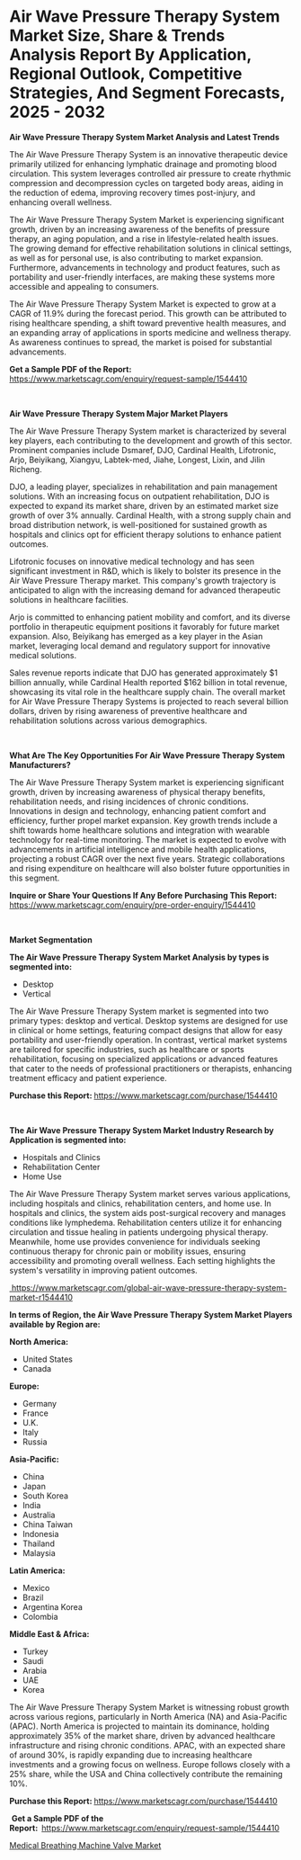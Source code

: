 <p><h1>Air Wave Pressure Therapy System Market Size, Share & Trends Analysis Report By Application, Regional Outlook, Competitive Strategies, And Segment Forecasts, 2025 - 2032</h1></p><p><strong>Air Wave Pressure Therapy System Market Analysis and Latest Trends</strong></p>
<p><p>The Air Wave Pressure Therapy System is an innovative therapeutic device primarily utilized for enhancing lymphatic drainage and promoting blood circulation. This system leverages controlled air pressure to create rhythmic compression and decompression cycles on targeted body areas, aiding in the reduction of edema, improving recovery times post-injury, and enhancing overall wellness.</p><p>The Air Wave Pressure Therapy System Market is experiencing significant growth, driven by an increasing awareness of the benefits of pressure therapy, an aging population, and a rise in lifestyle-related health issues. The growing demand for effective rehabilitation solutions in clinical settings, as well as for personal use, is also contributing to market expansion. Furthermore, advancements in technology and product features, such as portability and user-friendly interfaces, are making these systems more accessible and appealing to consumers.</p><p>The Air Wave Pressure Therapy System Market is expected to grow at a CAGR of 11.9% during the forecast period. This growth can be attributed to rising healthcare spending, a shift toward preventive health measures, and an expanding array of applications in sports medicine and wellness therapy. As awareness continues to spread, the market is poised for substantial advancements.</p></p>
<p><strong>Get a Sample PDF of the Report:&nbsp;</strong> <a href="https://www.marketscagr.com/enquiry/request-sample/1544410?utm_campaign=2114&utm_medium=2&utm_source=Github&utm_content=ia&utm_term=04032025&utm_id=air-wave-pressure-therapy-system">https://www.marketscagr.com/enquiry/request-sample/1544410</a></p>
<p>&nbsp;</p>
<p><strong>Air Wave Pressure Therapy System Major Market Players</strong></p>
<p><p>The Air Wave Pressure Therapy System market is characterized by several key players, each contributing to the development and growth of this sector. Prominent companies include Dsmaref, DJO, Cardinal Health, Lifotronic, Arjo, Beiyikang, Xiangyu, Labtek-med, Jiahe, Longest, Lixin, and Jilin Richeng.</p><p>DJO, a leading player, specializes in rehabilitation and pain management solutions. With an increasing focus on outpatient rehabilitation, DJO is expected to expand its market share, driven by an estimated market size growth of over 3% annually. Cardinal Health, with a strong supply chain and broad distribution network, is well-positioned for sustained growth as hospitals and clinics opt for efficient therapy solutions to enhance patient outcomes.</p><p>Lifotronic focuses on innovative medical technology and has seen significant investment in R&D, which is likely to bolster its presence in the Air Wave Pressure Therapy market. This company's growth trajectory is anticipated to align with the increasing demand for advanced therapeutic solutions in healthcare facilities.</p><p>Arjo is committed to enhancing patient mobility and comfort, and its diverse portfolio in therapeutic equipment positions it favorably for future market expansion. Also, Beiyikang has emerged as a key player in the Asian market, leveraging local demand and regulatory support for innovative medical solutions.</p><p>Sales revenue reports indicate that DJO has generated approximately $1 billion annually, while Cardinal Health reported $162 billion in total revenue, showcasing its vital role in the healthcare supply chain. The overall market for Air Wave Pressure Therapy Systems is projected to reach several billion dollars, driven by rising awareness of preventive healthcare and rehabilitation solutions across various demographics.</p></p>
<p>&nbsp;</p>
<p><strong>What Are The Key Opportunities For Air Wave Pressure Therapy System Manufacturers?</strong></p>
<p><p>The Air Wave Pressure Therapy System market is experiencing significant growth, driven by increasing awareness of physical therapy benefits, rehabilitation needs, and rising incidences of chronic conditions. Innovations in design and technology, enhancing patient comfort and efficiency, further propel market expansion. Key growth trends include a shift towards home healthcare solutions and integration with wearable technology for real-time monitoring. The market is expected to evolve with advancements in artificial intelligence and mobile health applications, projecting a robust CAGR over the next five years. Strategic collaborations and rising expenditure on healthcare will also bolster future opportunities in this segment.</p></p>
<p><strong>Inquire or Share Your Questions If Any Before Purchasing This Report:</strong> <a href="https://www.marketscagr.com/enquiry/pre-order-enquiry/1544410?utm_campaign=2114&utm_medium=2&utm_source=Github&utm_content=ia&utm_term=04032025&utm_id=air-wave-pressure-therapy-system">https://www.marketscagr.com/enquiry/pre-order-enquiry/1544410</a></p>
<p>&nbsp;</p>
<p><strong>Market Segmentation</strong></p>
<p><strong>The Air Wave Pressure Therapy System Market Analysis by types is segmented into:</strong></p>
<p><ul><li>Desktop</li><li>Vertical</li></ul></p>
<p><p>The Air Wave Pressure Therapy System market is segmented into two primary types: desktop and vertical. Desktop systems are designed for use in clinical or home settings, featuring compact designs that allow for easy portability and user-friendly operation. In contrast, vertical market systems are tailored for specific industries, such as healthcare or sports rehabilitation, focusing on specialized applications or advanced features that cater to the needs of professional practitioners or therapists, enhancing treatment efficacy and patient experience.</p></p>
<p><strong>Purchase this Report:&nbsp;</strong><a href="https://www.marketscagr.com/purchase/1544410?utm_campaign=2114&utm_medium=2&utm_source=Github&utm_content=ia&utm_term=04032025&utm_id=air-wave-pressure-therapy-system">https://www.marketscagr.com/purchase/1544410</a></p>
<p>&nbsp;</p>
<p><strong>The Air Wave Pressure Therapy System Market Industry Research by Application is segmented into:</strong></p>
<p><ul><li>Hospitals and Clinics</li><li>Rehabilitation Center</li><li>Home Use</li></ul></p>
<p><p>The Air Wave Pressure Therapy System market serves various applications, including hospitals and clinics, rehabilitation centers, and home use. In hospitals and clinics, the system aids post-surgical recovery and manages conditions like lymphedema. Rehabilitation centers utilize it for enhancing circulation and tissue healing in patients undergoing physical therapy. Meanwhile, home use provides convenience for individuals seeking continuous therapy for chronic pain or mobility issues, ensuring accessibility and promoting overall wellness. Each setting highlights the system's versatility in improving patient outcomes.</p></p>
<p><a href="https://www.marketscagr.com/global-air-wave-pressure-therapy-system-market-r1544410?utm_campaign=2114&utm_medium=2&utm_source=Github&utm_content=ia&utm_term=04032025&utm_id=air-wave-pressure-therapy-system">&nbsp;https://www.marketscagr.com/global-air-wave-pressure-therapy-system-market-r1544410</a></p>
<p><strong>In terms of Region, the Air Wave Pressure Therapy System Market Players available by Region are:</strong></p>
<p>
    <p> <strong> North America: </strong>
        <ul>
            <li>United States</li>
            <li>Canada</li>
        </ul>
        </p> 
    <p> <strong> Europe: </strong>
        <ul>
            <li>Germany</li>
            <li>France</li>
            <li>U.K.</li>
            <li>Italy</li>
            <li>Russia</li>
        </ul>
        </p> 
    <p> <strong> Asia-Pacific: </strong>
        <ul>
            <li>China</li>
            <li>Japan</li>
            <li>South Korea</li>
            <li>India</li>
            <li>Australia</li>
            <li>China Taiwan</li>
            <li>Indonesia</li>
            <li>Thailand</li>
            <li>Malaysia</li>
        </ul>
        </p> 
    <p> <strong> Latin America: </strong>
        <ul>
            <li>Mexico</li>
            <li>Brazil</li>
            <li>Argentina Korea</li>
            <li>Colombia</li>
        </ul>
        </p> 
    <p> <strong> Middle East & Africa: </strong>
        <ul>
            <li>Turkey</li>
            <li>Saudi</li>
            <li>Arabia</li>
            <li>UAE</li>
            <li>Korea</li>
        </ul>
    </p>
    </p>
<p><p>The Air Wave Pressure Therapy System Market is witnessing robust growth across various regions, particularly in North America (NA) and Asia-Pacific (APAC). North America is projected to maintain its dominance, holding approximately 35% of the market share, driven by advanced healthcare infrastructure and rising chronic conditions. APAC, with an expected share of around 30%, is rapidly expanding due to increasing healthcare investments and a growing focus on wellness. Europe follows closely with a 25% share, while the USA and China collectively contribute the remaining 10%.</p></p>
<p><strong>Purchase this Report: </strong><a href="https://www.marketscagr.com/purchase/1544410?utm_campaign=2114&utm_medium=2&utm_source=Github&utm_content=ia&utm_term=04032025&utm_id=air-wave-pressure-therapy-system">https://www.marketscagr.com/purchase/1544410</a></p>
<p>&nbsp;<strong>Get a Sample PDF of the Report:&nbsp;&nbsp;</strong><a href="https://www.marketscagr.com/enquiry/request-sample/1544410?utm_campaign=2114&utm_medium=2&utm_source=Github&utm_content=ia&utm_term=04032025&utm_id=air-wave-pressure-therapy-system">https://www.marketscagr.com/enquiry/request-sample/1544410</a></p>
<p><strong></strong></p>
<p><p><a href="https://github.com/tamvrosiya/Market-Research-Report-List-6/blob/main/medical-breathing-machine-valve-market.md?utm_campaign=2114&utm_medium=2&utm_source=Github&utm_content=ia&utm_term=04032025&utm_id=air-wave-pressure-therapy-system">Medical Breathing Machine Valve Market</a></p></p>